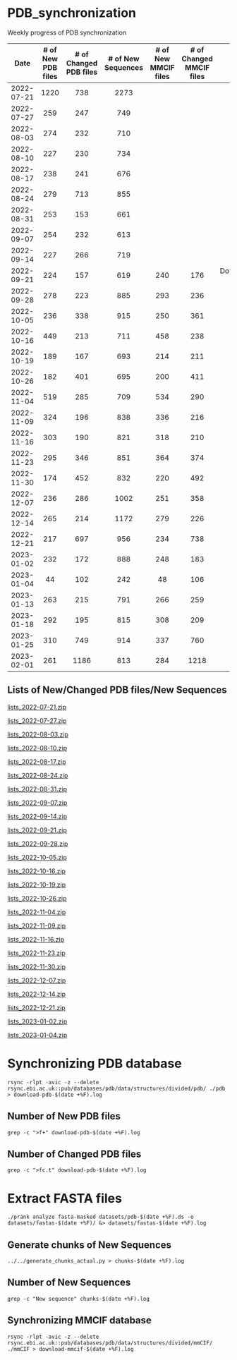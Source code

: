 # PDB_synchronization
Weekly progress of PDB synchronization

|    Date    | # of New PDB files | # of Changed PDB files | # of New Sequences | # of New MMCIF files | # of Changed MMCIF files | Notes |
|:----------:|:------------------:|:----------------------:|:------------------:|:--------------------:|:------------------------:|:-----:|
| 2022-07-21 |      1220          |        738             |      2273          |                      |                          |       |
| 2022-07-27 |      259           |        247             |      749           |                      |                          |       |
| 2022-08-03 |      274           |        232             |      710           |                      |                          |       |
| 2022-08-10 |      227           |        230             |      734           |                      |                          |       |
| 2022-08-17 |      238           |        241             |      676           |                      |                          |       |
| 2022-08-24 |      279           |        713             |      855           |                      |                          |       |
| 2022-08-31 |      253           |        153             |      661           |                      |                          |       |
| 2022-09-07 |      254           |        232             |      613           |                      |                          |       |
| 2022-09-14 |      227           |        266             |      719           |                      |                          |       |
| 2022-09-21 |      224           |        157             |      619           |         240          |            176           | Download:2022-09-16 |
| 2022-09-28 |      278           |        223             |      885           |         293          |            236           |       |
| 2022-10-05 |      236           |        338             |      915           |         250          |            361           |       |
| 2022-10-16 |      449           |        213             |      711           |         458          |            238           |       |
| 2022-10-19 |      189           |        167             |      693           |         214          |            211           |       |
| 2022-10-26 |      182           |        401             |      695           |         200          |            411           |       |
| 2022-11-04 |      519           |        285             |      709           |         534          |            290           |       |
| 2022-11-09 |      324           |        196             |      838           |         336          |            216           |       |
| 2022-11-16 |      303           |        190             |      821           |         318          |            210           |       |
| 2022-11-23 |      295           |        346             |      851           |         364          |            374           |       |
| 2022-11-30 |      174           |        452             |      832           |         220          |            492           |       |
| 2022-12-07 |      236           |        286             |      1002          |         251          |            358           |       |
| 2022-12-14 |      265           |        214             |      1172          |         279          |            226           |       |
| 2022-12-21 |      217           |        697             |      956           |         234          |            738           |       |
| 2023-01-02 |      232           |        172             |      888           |         248          |            183           |       |
| 2023-01-04 |       44           |        102             |      242           |          48          |            106           |       |
| 2023-01-13 |      263           |        215             |      791           |         266          |            259           |       |
| 2023-01-18 |      292           |        195             |      815           |         308          |            209           |       |
| 2023-01-25 |      310           |        749             |      914           |         337          |            760           |       |
| 2023-02-01 |      261           |       1186             |      813           |         284          |           1218           |       |

## Lists of New/Changed PDB files/New Sequences

[lists_2022-07-21.zip](https://github.com/AndreaSoltes/PDB_synchronization/files/9257025/lists_2022-07-21.zip)

[lists_2022-07-27.zip](https://github.com/AndreaSoltes/PDB_synchronization/files/9257029/lists_2022-07-27.zip)

[lists_2022-08-03.zip](https://github.com/AndreaSoltes/PDB_synchronization/files/9257035/lists_2022-08-03.zip)

[lists_2022-08-10.zip](https://github.com/AndreaSoltes/PDB_synchronization/files/9299993/lists_2022-08-10.zip)

[lists_2022-08-17.zip](https://github.com/AndreaSoltes/PDB_synchronization/files/9358405/lists_2022-08-17.zip)

[lists_2022-08-24.zip](https://github.com/AndreaSoltes/PDB_synchronization/files/9417466/lists_2022-08-24.zip)

[lists_2022-08-31.zip](https://github.com/AndreaSoltes/PDB_synchronization/files/9460556/lists_2022-08-31.zip)

[lists_2022-09-07.zip](https://github.com/AndreaSoltes/PDB_synchronization/files/9504637/lists_2022-09-07.zip)

[lists_2022-09-14.zip](https://github.com/AndreaSoltes/PDB_synchronization/files/9565258/lists_2022-09-14.zip)

[lists_2022-09-21.zip](https://github.com/AndreaSoltes/PDB_synchronization/files/9615272/lists_2022-09-21.zip)

[lists_2022-09-28.zip](https://github.com/AndreaSoltes/PDB_synchronization/files/9664593/lists_2022-09-28.zip)

[lists_2022-10-05.zip](https://github.com/AndreaSoltes/PDB_synchronization/files/9717403/lists_2022-10-05.zip)

[lists_2022-10-16.zip](https://github.com/AndreaSoltes/PDB_synchronization/files/9800182/lists_2022-10-16.zip)

[lists_2022-10-19.zip](https://github.com/AndreaSoltes/PDB_synchronization/files/9818600/lists_2022-10-19.zip)

[lists_2022-10-26.zip](https://github.com/AndreaSoltes/PDB_synchronization/files/9868397/lists_2022-10-26.zip)

[lists_2022-11-04.zip](https://github.com/AndreaSoltes/PDB_synchronization/files/9939132/lists_2022-11-04.zip)

[lists_2022-11-09.zip](https://github.com/AndreaSoltes/PDB_synchronization/files/9981071/lists_2022-11-09.zip)

[lists_2022-11-16.zip](https://github.com/AndreaSoltes/PDB_synchronization/files/10040108/lists_2022-11-16.zip)

[lists_2022-11-23.zip](https://github.com/AndreaSoltes/PDB_synchronization/files/10115992/lists_2022-11-23.zip)

[lists_2022-11-30.zip](https://github.com/AndreaSoltes/PDB_synchronization/files/10165709/lists_2022-11-30.zip)

[lists_2022-12-07.zip](https://github.com/AndreaSoltes/PDB_synchronization/files/10183436/lists_2022-12-07.zip)

[lists_2022-12-14.zip](https://github.com/AndreaSoltes/PDB_synchronization/files/10229629/lists_2022-12-14.zip)

[lists_2022-12-21.zip](https://github.com/AndreaSoltes/PDB_synchronization/files/10276554/lists_2022-12-21.zip)

[lists_2023-01-02.zip](https://github.com/AndreaSoltes/PDB_synchronization/files/10331893/lists_2023-01-02.zip)

[lists_2023-01-04.zip](https://github.com/AndreaSoltes/PDB_synchronization/files/10350857/lists_2023-01-04.zip)

# Synchronizing PDB database

`rsync -rlpt -avic -z --delete rsync.ebi.ac.uk::pub/databases/pdb/data/structures/divided/pdb/ ./pdb > download-pdb-$(date +%F).log`

## Number of New PDB files

`grep -c ">f+" download-pdb-$(date +%F).log`

## Number of Changed PDB files

`grep -c ">fc.t" download-pdb-$(date +%F).log`

# Extract FASTA files

`./prank analyze fasta-masked datasets/pdb-$(date +%F).ds -o datasets/fastas-$(date +%F)/ &> datasets/fastas-$(date +%F).log`

## Generate chunks of New Sequences

`../../generate_chunks_actual.py > chunks-$(date +%F).log`

## Number of New Sequences

`grep -c "New sequence" chunks-$(date +%F).log`

## Synchronizing MMCIF database

`rsync -rlpt -avic -z --delete rsync.ebi.ac.uk::pub/databases/pdb/data/structures/divided/mmCIF/ ./mmCIF > download-mmcif-$(date +%F).log`
